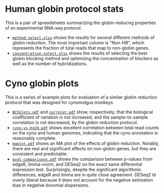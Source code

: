 # Human globin protocol stats

This is a pair of spreadsheets summarizing the globin-reducing
properties of an experimental RNA-seq protocol.

- [`method-select.xlsx`](method-select.xlsx) shows the results for
  several different methods of globin reduction. The most important
  column is "Non-HB", which represents the fraction of total reads
  that map to non-globin genes.
- [`concentration-select.xlsx`](concentration-select.xlsx) shows the
  results of selecting the best globin blocking method and optimizing
  the concentration of blockers as well as the number of
  hybridizations.

# Cyno globin plots

This is a series of example plots for evaluation of a similar globin
reduction protocol that was designed for cynomolgus monkeys.

- [`BCVplots.pdf`](BCVplots.pdf) and [`corrplot.pdf`](corrplot.pdf)
  show, respectively, that the biological coefficient of variation is
  not increased, and the sample-to-sample correlation is not
  decreased, by the globin reduction protocol.
- [`cyno-vs-hg19.pdf`](cyno-vs-hg19.pdf) shows excellent correlation
  between total read counts on the cyno and human genomes, indicating
  that the cyno annotation is reasonably complete.
- [`maplot.pdf`](maplot.pdf) shows an MA plot of the effects of globin
  reduction. Notably, there are real and significant effects on
  non-globin genes, but they are consistent and predictable.
- [`pval-comparisons.pdf`](pval-comparisons.pdf) shows the comparison
  between p-values from edgeR, limma-voom, and DESeq2 on the exact
  same differential expression test. Surprisingly, despite the
  significant algorithmic differences, edgeR and limma are in quite
  close agreement. DESeq2 id overly liberal because it does not
  account for the negative estimation bias in negative-binomial
  dispersions.
